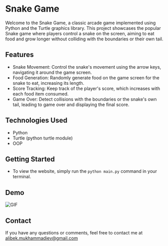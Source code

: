 # Snake Game

Welcome to the Snake Game, a classic arcade game implemented using Python and the Turtle graphics library. This project showcases the popular Snake game where players control a snake on the screen, aiming to eat food and grow longer without colliding with the boundaries or their own tail.

## Features

- Snake Movement: Control the snake's movement using the arrow keys, navigating it around the game screen.
- Food Generation: Randomly generate food on the game screen for the snake to eat, increasing its length.
- Score Tracking: Keep track of the player's score, which increases with each food item consumed.
- Game Over: Detect collisions with the boundaries or the snake's own tail, leading to game over and displaying the final score.

## Technologies Used

- Python
- Turtle (python turtle module)
- OOP

## Getting Started

- To view the website, simply run the `python main.py` command in your terminal.

## Demo
![GIF](demo.gif)

## Contact

If you have any questions or comments, feel free to contact me at alibek.mukhammadiev@gmail.com
